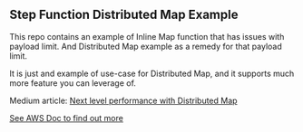## Step Function Distributed Map Example

This repo contains an example of Inline Map function that has issues with payload limit. And Distributed Map example as a remedy for that payload limit.

It is just and example of use-case for Distributed Map, and it supports much more feature you can leverage of.

Medium article: [Next level performance with Distributed Map](https://medium.com/shelf-io-engineering/next-level-performance-with-distributed-map-91f6b4d98bdd!)

[See AWS Doc to find out more](https://docs.aws.amazon.com/step-functions/latest/dg/concepts-asl-use-map-state-distributed.html)
